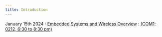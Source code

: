 ```yaml
---
title: Introduction
---
```


January 15th 2024
: [Embedded Systems and Wireless Overview](#)
  : [(COM1-0212, 6:30 to 8:30 pm)](#)


